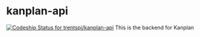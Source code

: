 # kanplan-api 
[ ![Codeship Status for trentspi/kanplan-api](https://app.codeship.com/projects/d92bab00-c6fb-0134-ed56-5a738bed4d27/status?branch=master)](https://app.codeship.com/projects/198805)
This is the backend for Kanplan
